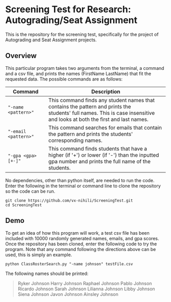 # Screening Test for Research: Autograding/Seat Assignment
This is the repository for the screening test, specifically for the project of Autograding and Seat Assignment projects.

## Overview
This particular program takes two arguments from the terminal, a command and a csv file, and prints the names (FirstName LastName) that fit the requested data. The possible commands are as follows:

|      **Command**                                         |               **Description**             |
| -------------------------------------------------------- | ----------------------------------------- |
| `"-name <pattern>"`  | This command finds any student names that contains the pattern and prints the<br> students' full names. This is case insensitive and looks at both the first and last names. |
| `"-email <pattern>"` | This command searches for emails that contain the pattern and prints the students' <br>corresponding names.                                              |
| `"-gpa <gpa>[+-]"`   | This command finds students that have a higher (if '+') or lower (if '-') than the inputted <br>gpa number and prints the full name of the students. |

No dependencies, other than python itself, are needed to run the code. Enter the following in the terminal or command line to clone the repository so the code can be run.
```
git clone https://github.com/vx-nihili/ScreeningTest.git
cd ScreeningTest
```

## Demo
To get an idea of how this program will work, a test csv file has been included with 10000 randomly generated names, emails, and gpa scores. Once the repository has been cloned, enter the following code to try the program. Note that any command following the directions above can be used, this is simply an example.
```
python ClassRosterSearch.py "-name johnson" testFile.csv
```
The following names should be printed:
> Ryker Johnson
> Harry Johnson
> Raphael Johnson
> Pablo Johnson
> Ricardo Johnson
> Sarah Johnson
> Lilianna Johnson
> Libby Johnson
> Siena Johnson
> Javon Johnson
> Ainsley Johnson
